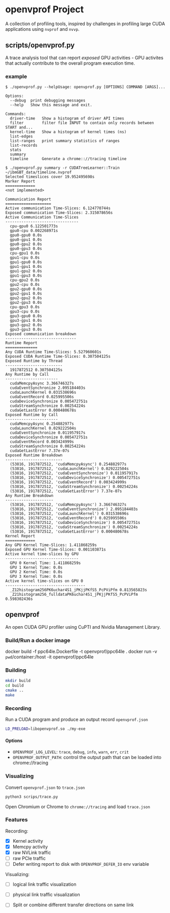 # openvprof Project

A collection of profiling tools, inspired by challenges in profiling large CUDA applications using `nvprof` and `nvvp`.

## scripts/openvprof.py

A trace analysis tool that can report _exposed_ GPU activities - GPU activites that actually contribute to the overall program execution time.

### example

```
$ ./openvprof.py --helpUsage: openvprof.py [OPTIONS] COMMAND [ARGS]...

Options:
  --debug  print debugging messages
  --help   Show this message and exit.

Commands:
  driver-time   Show a histogram of driver API times
  filter        filter file INPUT to contain only records between START and...
  kernel-time   Show a histogram of kernel times (ns)
  list-edges
  list-ranges   print summary statistics of ranges
  list-records
  stats
  summary
  timeline      Generate a chrome:://tracing timeline
```

```
$ ./openvprof.py summary -r CUDATreeLearner::Train  ~/ibmGBT_data/timeline.nvprof
Selected timeslices cover 19.952495698s
Marker Report
=============
<not implemented>

Communication Report
====================
Active communication Time-Slices: 6.124770744s
Exposed communication Time-Slices: 2.315078656s
Active Communication Time-Slices
--------------------------------
  cpu-gpu0 6.122501773s
  gpu0-cpu 0.002268971s
  gpu0-gpu0 0.0s
  gpu0-gpu1 0.0s
  gpu0-gpu2 0.0s
  gpu0-gpu3 0.0s
  cpu-gpu1 0.0s
  gpu1-cpu 0.0s
  gpu1-gpu0 0.0s
  gpu1-gpu1 0.0s
  gpu1-gpu2 0.0s
  gpu1-gpu3 0.0s
  cpu-gpu2 0.0s
  gpu2-cpu 0.0s
  gpu2-gpu0 0.0s
  gpu2-gpu1 0.0s
  gpu2-gpu2 0.0s
  gpu2-gpu3 0.0s
  cpu-gpu3 0.0s
  gpu3-cpu 0.0s
  gpu3-gpu0 0.0s
  gpu3-gpu1 0.0s
  gpu3-gpu2 0.0s
  gpu3-gpu3 0.0s
Exposed communication breakdown
-------------------------------
Runtime Report
==============
Any CUDA Runtime Time-Slices: 5.527960601s
Exposed CUDA Runtime Time-Slices: 0.307504125s
Exposed Runtime by Thread
-------------------------
  1917872512 0.307504125s
Any Runtime by Call
-----------------------
  cudaMemcpyAsync 3.366746327s
  cudaEventSynchronize 2.095184403s
  cudaLaunchKernel 0.031538696s
  cudaEventRecord 0.025995506s
  cudaDeviceSynchronize 0.005472751s
  cudaStreamSynchronize 0.00254224s
  cudaGetLastError 0.000480678s
Exposed Runtime by Call
-----------------------
  cudaMemcpyAsync 0.254882977s
  cudaLaunchKernel 0.029222504s
  cudaEventSynchronize 0.011957917s
  cudaDeviceSynchronize 0.005472751s
  cudaEventRecord 0.003424999s
  cudaStreamSynchronize 0.00254224s
  cudaGetLastError 7.37e-07s
Exposed Runtime Breakdown
-------------------------
  (53816, 1917872512, 'cudaMemcpyAsync') 0.254882977s
  (53816, 1917872512, 'cudaLaunchKernel') 0.029222504s
  (53816, 1917872512, 'cudaEventSynchronize') 0.011957917s
  (53816, 1917872512, 'cudaDeviceSynchronize') 0.005472751s
  (53816, 1917872512, 'cudaEventRecord') 0.003424999s
  (53816, 1917872512, 'cudaStreamSynchronize') 0.00254224s
  (53816, 1917872512, 'cudaGetLastError') 7.37e-07s
Any Runtime Breakdown
---------------------
  (53816, 1917872512, 'cudaMemcpyAsync') 3.366746327s
  (53816, 1917872512, 'cudaEventSynchronize') 2.095184403s
  (53816, 1917872512, 'cudaLaunchKernel') 0.031538696s
  (53816, 1917872512, 'cudaEventRecord') 0.025995506s
  (53816, 1917872512, 'cudaDeviceSynchronize') 0.005472751s
  (53816, 1917872512, 'cudaStreamSynchronize') 0.00254224s
  (53816, 1917872512, 'cudaGetLastError') 0.000480678s
Kernel Report
=============
Any GPU Kernel Time-Slices: 1.411868259s
Exposed GPU Kernel Time-Slices: 0.001103871s
Active kernel time-slices by GPU
--------------------------------
  GPU 0 Kernel Time: 1.411868259s
  GPU 1 Kernel Time: 0.0s
  GPU 2 Kernel Time: 0.0s
  GPU 3 Kernel Time: 0.0s
Active kernel time-slices on GPU 0
-----------------------------------
  _Z12histogram256PK6uchar4S1_jPKjjPKfS5_PcPViPfm 0.813565823s
  _Z21histogram256_fulldataPK6uchar4S1_jPKjjPKfS5_PcPViPfm 0.598302436s
```

## openvprof

An open CUDA GPU profiler using CuPTI and Nvidia Management Library.

### Build/Run a docker image

docker build -f ppc64le.Dockerfile -t openvprof/ppc64le .
docker run -v `pwd`/container:/host -it openvprof/ppc64le

### Building

```bash
mkdir build
cd build
cmake ..
make
```

### Recording

Run a CUDA program and produce an output record `openvprof.json`

```bash
LD_PRELOAD=libopenvprof.so ./my-exe
```

#### Options

* `OPENVPROF_LOG_LEVEL`: `trace`, `debug`, `info`, `warn`, `err`, `crit`
* `OPENVPROF_OUTPUT_PATH`: control the output path that can be loaded into chrome://tracing

### Visualizing

Convert `openvprof.json` to `trace.json`

```bash
python3 scrips/trace.py
```

Open Chromium or Chrome to `chrome://tracing` and load `trace.json`


### Features

Recording:

- [x] Kernel activity
- [x] Memcpy activity
- [x] raw NVLink traffic
- [ ] raw PCIe traffic
- [ ] Defer writing report to disk with `OPENVPROF_DEFER_IO` env variable

Visualizing:
- [ ] logical link traffic visualization
- [ ] physical link traffic visualization
- [ ] Split or combine different transfer directions on same link


